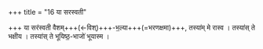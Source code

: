 +++
title = "16 या सरस्वती"

+++
या सर॑स्वती वैशम्+++(←विश्)+++-भ॒ल्या+++(=भरणक्षमा)+++, तस्या॑म् मे रास्व ।
तस्या॑स् ते भक्षीय ।
तस्या॑स् ते भूयिष्ठ॒-भाजो॑ भूयास्म ।  
